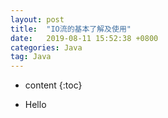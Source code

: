 ```yaml
---
layout: post
title:  "IO流的基本了解及使用"
date:   2019-08-11 15:52:38 +0800
categories: Java
tag: Java
---
```


* content
{:toc}

* Hello
